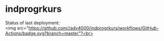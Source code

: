 # indprogrkurs

Status of last deployment:<br>
<img src="https://github.com//adv4000/indprogrkurs/workflows/GitHub-Actions/badge.svg?branch=master"?<br>
